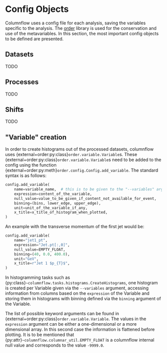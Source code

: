 # Config Objects

Columnflow uses a config file for each analysis, saving the variables specific to the analysis. The
[order](https://github.com/riga/order) library is used for the conservation and use of the
metavariables. In this section, the most important config objects to be defined are presented.

## Datasets

TODO

## Processes

TODO

## Shifts

TODO

## "Variable" creation

In order to create histograms out of the processed datasets, columnflow uses
{external+order:py:class}`order.variable.Variable`s. These
{external+order:py:class}`order.variable.Variable`s need to be added to the config using the
function {external+order:py:meth}`order.config.Config.add_variable`. The standard syntax is as
follows:

```python
config.add_variable(
    name=variable_name,  # this is to be given to the "--variables" argument for the plotting task
    expression=content_of_the_variable,
    null_value=value_to_be_given_if_content_not_available_for_event,
    binning=(bins, lower_edge, upper_edge),
    unit=unit_of_the_variable_if_any,
    x_title=x_title_of_histogram_when_plotted,
)
```

An example with the transverse momentum of the first jet would be:
```python
config.add_variable(
    name="jet1_pt",
    expression="Jet.pt[:,0]",
    null_value=EMPTY_FLOAT,
    binning=(40, 0.0, 400.0),
    unit="GeV",
    x_title=r"Jet 1 $p_{T}$",
)
```

In histogramming tasks such as
{py:class}`~columnflow.tasks.histograms.CreateHistograms`, one histogram is created per Variable
given via the ```--variables``` argument, accessing information from columns based on
the `expression` of the Variable and storing them in histograms with binning defined
via the `binning` argument of the Variable.

The list of possible keyword arguments can be found in
{external+order:py:class}`order.variable.Variable`. The values in the ```expression``` argument can
be either a one-dimensional or a more dimensional array. In this second case the information is
flattened before plotting. It is to be mentioned that
{py:attr}`~columnflow.columnar_util.EMPTY_FLOAT` is a columnflow internal null value and
corresponds to the value ```-9999.0```.
